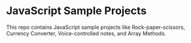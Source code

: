 # JavaScript Sample Projects

This repo contains JavaScript sample projects like Rock-paper-scissors, Currency Converter, Voice-controlled notes, and Array Methods.
